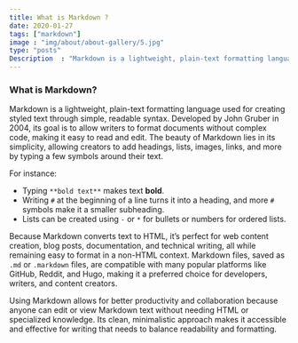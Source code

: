 ```yaml
---
title: What is Markdown ?
date: 2020-01-27
tags: ["markdown"]
image : "img/about/about-gallery/5.jpg"
type: "posts"
Description  : "Markdown is a lightweight, plain-text formatting language used for creating styled text through simple, readable syntax...."
---
```


### What is Markdown?

Markdown is a lightweight, plain-text formatting language used for creating styled text through simple, readable syntax. Developed by John Gruber in 2004, its goal is to allow writers to format documents without complex code, making it easy to read and edit. The beauty of Markdown lies in its simplicity, allowing creators to add headings, lists, images, links, and more by typing a few symbols around their text. 

For instance:
- Typing `**bold text**` makes text **bold**.
- Writing `#` at the beginning of a line turns it into a heading, and more `#` symbols make it a smaller subheading.
- Lists can be created using `-` or `*` for bullets or numbers for ordered lists.

Because Markdown converts text to HTML, it’s perfect for web content creation, blog posts, documentation, and technical writing, all while remaining easy to format in a non-HTML context. Markdown files, saved as `.md` or `.markdown` files, are compatible with many popular platforms like GitHub, Reddit, and Hugo, making it a preferred choice for developers, writers, and content creators. 

Using Markdown allows for better productivity and collaboration because anyone can edit or view Markdown text without needing HTML or specialized knowledge. Its clean, minimalistic approach makes it accessible and effective for writing that needs to balance readability and formatting.

<!--Photo by Robert Katzki on Unsplash-->
